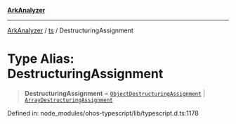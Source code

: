 [**ArkAnalyzer**](../../../../README.md)

***

[ArkAnalyzer](../../../../globals.md) / [ts](../README.md) / DestructuringAssignment

# Type Alias: DestructuringAssignment

> **DestructuringAssignment** = [`ObjectDestructuringAssignment`](../interfaces/ObjectDestructuringAssignment.md) \| [`ArrayDestructuringAssignment`](../interfaces/ArrayDestructuringAssignment.md)

Defined in: node\_modules/ohos-typescript/lib/typescript.d.ts:1178
